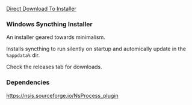[Direct Download To Installer](https://github.com/codabrink/Windows-Syncthing-Installer/releases/download/1.0.0/Syncthing.Installer.exe)

### Windows Syncthing Installer

An installer geared towards minimalism.

Installs syncthing to run silently on startup and automically update in the `%appdata%` dir.

Check the releases tab for downloads.

### Dependencies

https://nsis.sourceforge.io/NsProcess_plugin
